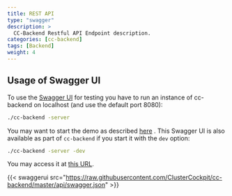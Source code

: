```yaml
---
title: REST API
type: "swagger"
description: >
  CC-Backend Restful API Endpoint description.
categories: [cc-backend]
tags: [Backend]
weight: 4
---
```

## Usage of Swagger UI

To use the [Swagger UI](https://swagger.io/tools/swagger-ui/) for testing you have to run an instance of cc-backend on localhost
(and use the default port 8080):

```bash
./cc-backend -server
```

You may want to start the demo as described [here](/docs/getting-started/) .
This Swagger UI is also available as part of `cc-backend` if you start it with
the `dev` option:

```bash
./cc-backend -server -dev
```

You may access it at [this URL](http://localhost:8080/swagger/).

{{< swaggerui src="https://raw.githubusercontent.com/ClusterCockpit/cc-backend/master/api/swagger.json" >}}
